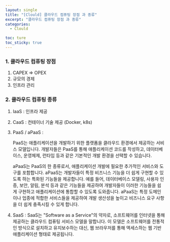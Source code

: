 ```yaml
---
layout: single
title: "[Clould] 클라우드 컴퓨팅 장점 과 종류"
excerpt: "클라우드 컴퓨팅 장점 과 종류"
categories:
  - Clould

toc: ture
toc_sticky: true
---
```


<!-- 위는 머릿말임 아래부터 포스트 본문 -->


### 1. 클라우드 컴퓨팅 장점

1. CAPEX ⇒ OPEX 
2. 규모의 경제
3. 인프라 관리 
    


### 2. 클라우드 컴퓨팅 종류

1. IaaS : 인프라 제공
2. CaaS : 컨테이너 기술 제공 (Docker, k8s)
3. PaaS / aPaaS :
    
    PaaS는 애플리케이션을 개발하기 위한 플랫폼을 클라우드 환경에서 제공하는 서비스 모델입니다. 개발자들은 PaaS를 통해 애플리케이션 코드를 작성하고, 데이터베이스, 운영체제, 런타임 등과 같은 기본적인 개발 환경을 선택할 수 있습니다.
    
    aPaaS는 PaaS의 한 종류로서, 애플리케이션 개발에 필요한 추가적인 서비스와 도구를 포함합니다. aPaaS는 개발자들이 특정 비즈니스 기능을 더 쉽게 구현할 수 있도록 하는 특화된 기능들을 제공합니다. 예를 들어, 데이터베이스 모델링, 사용자 인증, 보안, 알림, 분석 등과 같은 기능들을 제공하여 개발자들이 이러한 기능들을 쉽게 구현하고 애플리케이션에 통합할 수 있도록 도와줍니다. aPaaS는 특정 도메인이나 업종에 적합한 서비스들을 제공하여 개발 생산성을 높이고 비즈니스 요구 사항을 더 쉽게 충족시킬 수 있게 합니다.
    

  4. SaaS : 
    SaaS는 "Software as a Service"의 약자로, 소프트웨어를 인터넷을 통해 제공하는 클라우드 컴퓨팅 서비스 모델을 말합니다. 이 모델은 소프트웨어를 전통적인 방식으로 설치하고 유지보수하는 대신, 웹 브라우저를 통해 액세스하는 웹 기반 애플리케이션 형태로 제공됩니다.